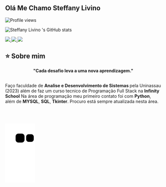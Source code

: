 ## Olá Me Chamo Steffany Livino 

![Profile views](https://gpvc.arturio.dev/steffanylivino)


![Steffany Livino 's GitHub stats](https://github-readme-stats.vercel.app/api?username=steffanylivino&show_icons=true&theme=radical)

<div align="left">
  <a href="https://github.com/SteffanyLivino" target="_blank">
    <img src="https://img.shields.io/badge/GitHub-100000?style=for-the-badge&logo=github&logoColor=white" target="_blank">
  </a>
 
  <a href = "mailto:steffanylivino0@gmail.com">
    <img src="https://img.shields.io/badge/Gmail-D14836?style=for-the-badge&logo=gmail&logoColor=white">
  </a>
  <a href="https://www.linkedin.com/in/steffany-livino-69a6981a1/" target="_blank">
    <img src="https://img.shields.io/badge/-LinkedIn-%230077B5?style=for-the-badge&logo=linkedin&logoColor=white" target="_blank">
  </a>
  <br>
  
</div>

## ⭐️ Sobre mim
<div align='center'>
  <b>"Cada desafio leva a uma nova aprendizagem." </b>
</div><br>

Faço faculdade de  <b>Analise e Desenvolvimento de Sistemas </b> pela Uninassau (2023) além de faz um curso tecnico de Programação Full Stack  na <b> Infinity School</b>
Na área de programação meu primeiro contato foi com  <b>Python</b>, além de <b> MYSQL</b>, <b> SQL</b>, <b> Tkinter</b>. Procuro está sempre atualizada nesta área.

<br><br>

![snake gif](https://github.com/SteffanyLivino/steffanylivino/blob/output/github-contribution-grid-snake.svg)




